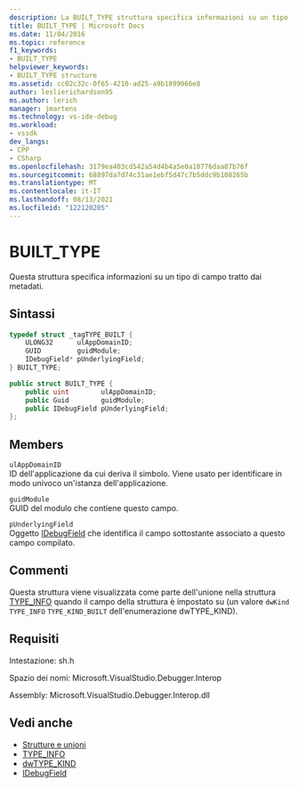 ```yaml
---
description: La BUILT_TYPE struttura specifica informazioni su un tipo di campo derivato dai metadati.
title: BUILT_TYPE | Microsoft Docs
ms.date: 11/04/2016
ms.topic: reference
f1_keywords:
- BUILT_TYPE
helpviewer_keywords:
- BUILT_TYPE structure
ms.assetid: cc02c32c-0f65-4210-ad25-a9b1899066e8
author: leslierichardson95
ms.author: lerich
manager: jmartens
ms.technology: vs-ide-debug
ms.workload:
- vssdk
dev_langs:
- CPP
- CSharp
ms.openlocfilehash: 3179ea403cd542a54d4b4a5e0a10776daa87b76f
ms.sourcegitcommit: 68897da7d74c31ae1ebf5d47c7b5ddc9b108265b
ms.translationtype: MT
ms.contentlocale: it-IT
ms.lasthandoff: 08/13/2021
ms.locfileid: "122120205"
---
```

# <a name="built_type"></a>BUILT_TYPE
Questa struttura specifica informazioni su un tipo di campo tratto dai metadati.

## <a name="syntax"></a>Sintassi

```cpp
typedef struct _tagTYPE_BUILT {
    ULONG32      ulAppDomainID;
    GUID         guidModule;
    IDebugField* pUnderlyingField;
} BUILT_TYPE;
```

```csharp
public struct BUILT_TYPE {
    public uint        ulAppDomainID;
    public Guid        guidModule;
    public IDebugField pUnderlyingField;
};
```

## <a name="members"></a>Members
`ulAppDomainID`\
ID dell'applicazione da cui deriva il simbolo. Viene usato per identificare in modo univoco un'istanza dell'applicazione.

`guidModule`\
GUID del modulo che contiene questo campo.

`pUnderlyingField`\
Oggetto [IDebugField](../../../extensibility/debugger/reference/idebugfield.md) che identifica il campo sottostante associato a questo campo compilato.

## <a name="remarks"></a>Commenti
Questa struttura viene visualizzata come parte dell'unione nella struttura [TYPE_INFO](../../../extensibility/debugger/reference/type-info.md) quando il campo della struttura è impostato su (un valore `dwKind` `TYPE_INFO` `TYPE_KIND_BUILT` dell'enumerazione dwTYPE_KIND). [](../../../extensibility/debugger/reference/dwtype-kind.md)

## <a name="requirements"></a>Requisiti
Intestazione: sh.h

Spazio dei nomi: Microsoft.VisualStudio.Debugger.Interop

Assembly: Microsoft.VisualStudio.Debugger.Interop.dll

## <a name="see-also"></a>Vedi anche
- [Strutture e unioni](../../../extensibility/debugger/reference/structures-and-unions.md)
- [TYPE_INFO](../../../extensibility/debugger/reference/type-info.md)
- [dwTYPE_KIND](../../../extensibility/debugger/reference/dwtype-kind.md)
- [IDebugField](../../../extensibility/debugger/reference/idebugfield.md)

